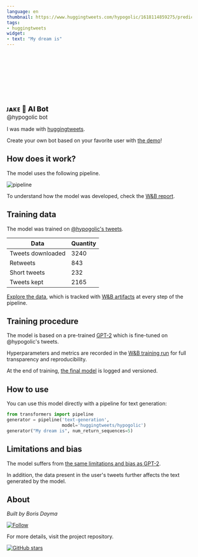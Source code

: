 ```yaml
---
language: en
thumbnail: https://www.huggingtweets.com/hypogolic/1618114859275/predictions.png
tags:
- huggingtweets
widget:
- text: "My dream is"
---
```


<div>
<div style="width: 132px; height:132px; border-radius: 50%; background-size: cover; background-image: url('https://pbs.twimg.com/profile_images/1290728570541625344/3WjJbLDD_400x400.jpg')">
</div>
<div style="margin-top: 8px; font-size: 19px; font-weight: 800">ᴊᴀᴋᴇ 🤖 AI Bot </div>
<div style="font-size: 15px">@hypogolic bot</div>
</div>

I was made with [huggingtweets](https://github.com/borisdayma/huggingtweets).

Create your own bot based on your favorite user with [the demo](https://colab.research.google.com/github/borisdayma/huggingtweets/blob/master/huggingtweets-demo.ipynb)!

## How does it work?

The model uses the following pipeline.

![pipeline](https://github.com/borisdayma/huggingtweets/blob/master/img/pipeline.png?raw=true)

To understand how the model was developed, check the [W&B report](https://wandb.ai/wandb/huggingtweets/reports/HuggingTweets-Train-a-Model-to-Generate-Tweets--VmlldzoxMTY5MjI).

## Training data

The model was trained on [@hypogolic's tweets](https://twitter.com/hypogolic).

| Data | Quantity |
| --- | --- |
| Tweets downloaded | 3240 |
| Retweets | 843 |
| Short tweets | 232 |
| Tweets kept | 2165 |

[Explore the data](https://wandb.ai/wandb/huggingtweets/runs/n67xr7jp/artifacts), which is tracked with [W&B artifacts](https://docs.wandb.com/artifacts) at every step of the pipeline.

## Training procedure

The model is based on a pre-trained [GPT-2](https://huggingface.co/gpt2) which is fine-tuned on @hypogolic's tweets.

Hyperparameters and metrics are recorded in the [W&B training run](https://wandb.ai/wandb/huggingtweets/runs/uzjvv38k) for full transparency and reproducibility.

At the end of training, [the final model](https://wandb.ai/wandb/huggingtweets/runs/uzjvv38k/artifacts) is logged and versioned.

## How to use

You can use this model directly with a pipeline for text generation:

```python
from transformers import pipeline
generator = pipeline('text-generation',
                     model='huggingtweets/hypogolic')
generator("My dream is", num_return_sequences=5)
```

## Limitations and bias

The model suffers from [the same limitations and bias as GPT-2](https://huggingface.co/gpt2#limitations-and-bias).

In addition, the data present in the user's tweets further affects the text generated by the model.

## About

*Built by Boris Dayma*

[![Follow](https://img.shields.io/twitter/follow/borisdayma?style=social)](https://twitter.com/intent/follow?screen_name=borisdayma)

For more details, visit the project repository.

[![GitHub stars](https://img.shields.io/github/stars/borisdayma/huggingtweets?style=social)](https://github.com/borisdayma/huggingtweets)

